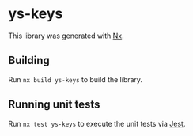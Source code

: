 # ys-keys

This library was generated with [Nx](https://nx.dev).

## Building

Run `nx build ys-keys` to build the library.

## Running unit tests

Run `nx test ys-keys` to execute the unit tests via [Jest](https://jestjs.io).
